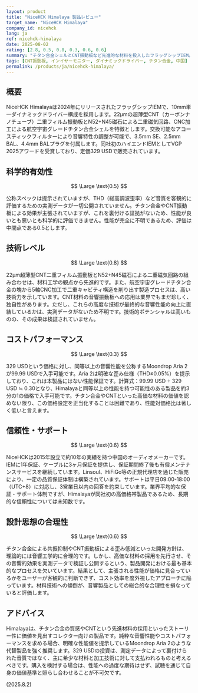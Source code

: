 ```yaml
---
layout: product
title: "NiceHCK Himalaya 製品レビュー"
target_name: "NiceHCK Himalaya"
company_id: nicehck
lang: ja
ref: nicehck-himalaya
date: 2025-08-02
rating: [2.8, 0.5, 0.8, 0.3, 0.6, 0.6]
summary: "チタン合金シェルとCNT振動板など先進的な材料を投入したフラッグシップIEM。しかし、性能を裏付ける実測データが欠如しており、より安価な代替製品の存在がコストパフォーマンスを著しく限定的にしています。"
tags: [CNT振動板, インイヤーモニター, ダイナミックドライバー, チタン合金, 中国]
permalink: /products/ja/nicehck-himalaya/
---
```

## 概要

NiceHCK Himalayaは2024年にリリースされたフラッグシップIEMで、10mm単一ダイナミックドライバー構成を採用します。22μmの超薄型CNT（カーボンナノチューブ）二重フィルム振動板とN52+N45磁石による二重磁気回路、CNC加工による航空宇宙グレードチタン合金シェルを特徴とします。交換可能なアコースティックフィルターにより音響特性の調整が可能で、3.5mm SE、2.5mm BAL、4.4mm BALプラグを付属します。同社初のハイエンドIEMとしてVGP 2025アワードを受賞しており、定価329 USDで販売されています。

## 科学的有効性

$$ \Large \text{0.5} $$

公称スペックは提示されていますが、THD（総高調波歪率）など音質を客観的に評価するための実測データが一切公開されていません。チタン合金やCNT振動板による効果が主張されていますが、これを裏付ける証拠がないため、性能が良いとも悪いとも科学的に評価できません。性能が完全に不明であるため、評価は中間点である0.5とします。

## 技術レベル

$$ \Large \text{0.8} $$

22μm超薄型CNT二重フィルム振動板とN52+N45磁石による二重磁気回路の組み合わせは、材料工学の観点から先進的です。また、航空宇宙グレードチタン合金の塊から5軸CNC加工で二重キャビティ構造を削り出す製造プロセスは、高い技術力を示しています。CNT材料の音響振動板への応用は業界でもまだ珍しく、独自性があります。ただし、これらの高度な技術が最終的な音響性能の向上に直結しているかは、実測データがないため不明です。技術的ポテンシャルは高いものの、その成果は検証されていません。

## コストパフォーマンス

$$ \Large \text{0.3} $$

329 USDという価格に対し、同等以上の音響性能を公称するMoondrop Aria 2が99.99 USDで入手可能です。Aria 2は明確な歪み仕様（THD≤0.05%）を提示しており、これは本製品にはない性能保証です。計算式：99.99 USD ÷ 329 USD ≒ 0.30となり、Himalayaと同等以上の性能を持つ可能性のある製品を約3分の1の価格で入手可能です。チタン合金やCNTといった高価な材料の価値を認めない限り、この価格設定を正当化することは困難であり、性能対価格比は著しく低いと言えます。

## 信頼性・サポート

$$ \Large \text{0.6} $$

NiceHCKは2015年設立で約10年の実績を持つ中国のオーディオメーカーです。IEMに1年保証、ケーブルに3ヶ月保証を提供し、保証期間終了後も有償メンテナンスサービスを継続しています。Linsoul、HiFiGo等の正規代理店を通じた販売により、一定の品質保証体制は構築されています。サポートは平日09:00-18:00（UTC+8）に対応し、3営業日以内の回答を約束しています。業界平均的な保証・サポート体制ですが、Himalayaが同社初の高価格帯製品であるため、長期的な信頼性については未知数です。

## 設計思想の合理性

$$ \Large \text{0.6} $$

チタン合金による共振抑制やCNT振動板による歪み低減といった開発方針は、理論的には音響工学的に合理的です。しかし、高価な材料の採用を先行させ、その音響的効果を実測データで検証し公開するという、製品開発における最も基本的なプロセスを欠いています。結果として、主張される性能が価格に見合っているかをユーザーが客観的に判断できず、コスト効率を度外視したアプローチに陥っています。材料技術への傾倒が、音響製品としての総合的な合理性を損なっていると評価します。

## アドバイス

Himalayaは、チタン合金の質感やCNTという先進材料の採用といったストーリー性に価値を見出すコレクター向けの製品です。純粋な音響性能やコストパフォーマンスを求める場合、明確な性能値を提示しているMoondrop Aria 2のような代替製品を強く推奨します。329 USDの投資は、測定データによって裏付けられた音質ではなく、主に希少な材料と加工技術に対して支払われるものと考えるべきです。購入を検討する場合は、性能への過度な期待はせず、試聴を通じて自身の価値基準と照らし合わせることが不可欠です。

(2025.8.2)
